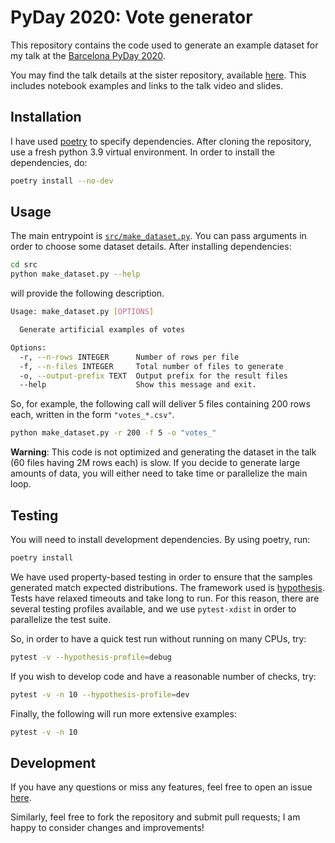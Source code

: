 # PyDay 2020: Vote generator

This repository contains the code used to generate an example dataset for my talk at the [Barcelona PyDay
2020](https://pybcn.org/events/pyday_bcn/pyday_bcn_2020/). 

You may find the talk details at the sister repository, available
[here](https://github.com/ber2/pyday2020-counting-votes-with-dask). This includes notebook examples
and links to the talk video and slides.

## Installation

I have used [poetry](https://python-poetry.org/) to specify dependencies. After cloning the
repository, use a fresh python 3.9 virtual environment.  In order to install the dependencies, do:

```bash
poetry install --no-dev
```

## Usage

The main entrypoint is [`src/make_dataset.py`](src/make_dataset.py). You can pass arguments in order
to choose some dataset details. After installing dependencies:

```bash
cd src
python make_dataset.py --help
```

will provide the following description.

```bash
Usage: make_dataset.py [OPTIONS]

  Generate artificial examples of votes

Options:
  -r, --n-rows INTEGER      Number of rows per file
  -f, --n-files INTEGER     Total number of files to generate
  -o, --output-prefix TEXT  Output prefix for the result files
  --help                    Show this message and exit.
```

So, for example, the following call will deliver 5 files containing 200 rows each, written in the
form `"votes_*.csv"`.

```bash
python make_dataset.py -r 200 -f 5 -o "votes_"
```

__Warning__: This code is not optimized and generating the dataset in the talk (60 files having 2M
rows each) is slow. If you decide to generate large amounts of data, you will either need to take
time or parallelize the main loop.


## Testing

You will need to install development dependencies. By using poetry, run:
```bash
poetry install
```

We have used property-based testing in order to ensure that the samples generated match expected
distributions. The framework used is [hypothesis](https://hypothesis.readthedocs.io/en/latest/).
Tests have relaxed timeouts and take long to run. For this reason, there are several testing profiles
available, and we use `pytest-xdist` in order to parallelize the test suite.

So, in order to have a quick test run without running on many CPUs, try:
```bash
pytest -v --hypothesis-profile=debug
```

If you wish to develop code and have a reasonable number of checks, try:
```bash
pytest -v -n 10 --hypothesis-profile=dev
```

Finally, the following will run more extensive examples:
```bash
pytest -v -n 10
```

## Development

If you have any questions or miss any features, feel free to open an issue
[here](https://github.com/ber2/pyday2020-counting-votes-with-dask/issues). 

Similarly, feel free to fork the repository and submit pull requests; I am happy to consider changes
and improvements!

